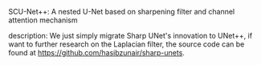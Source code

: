 SCU-Net++: A nested U-Net based on sharpening filter and channel attention mechanism

description:
  We just simply migrate Sharp UNet's innovation to UNet++, if want to further research on the Laplacian filter, the source code can be found at https://github.com/hasibzunair/sharp-unets.
